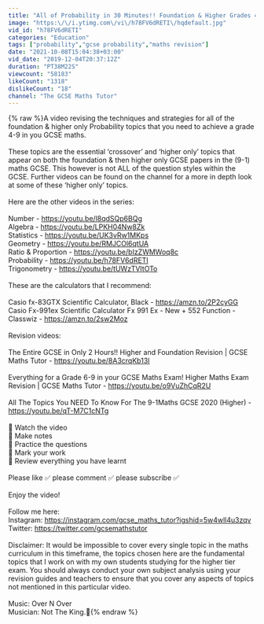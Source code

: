 ```yaml
---
title: "All of Probability in 30 Minutes!! Foundation & Higher Grades 4-9 Maths Revision | GCSE Maths Tutor"
image: "https:\/\/i.ytimg.com\/vi\/h78FV6dRETI\/hqdefault.jpg"
vid_id: "h78FV6dRETI"
categories: "Education"
tags: ["probability","gcse probability","maths revision"]
date: "2021-10-08T15:04:38+03:00"
vid_date: "2019-12-04T20:37:12Z"
duration: "PT38M22S"
viewcount: "58183"
likeCount: "1318"
dislikeCount: "18"
channel: "The GCSE Maths Tutor"
---
```

{% raw %}A video revising the techniques and strategies for all of the foundation &amp; higher only Probability topics that you need to achieve a grade 4-9 in you GCSE maths.<br /><br />These topics are the essential ‘crossover’ and ‘higher only’ topics that appear on both the foundation &amp; then higher only GCSE papers in the (9-1) maths GCSE. This however is not ALL of the question styles within the GCSE. Further videos can be found on the channel for a more in depth look at some of these ‘higher only’ topics.<br /><br />Here are the other videos in the series:<br /><br />Number - <a rel="nofollow" target="blank" href="https://youtu.be/l8qdSQp6BQg">https://youtu.be/l8qdSQp6BQg</a><br />Algebra - <a rel="nofollow" target="blank" href="https://youtu.be/LPKH04Nw8Zk">https://youtu.be/LPKH04Nw8Zk</a><br />Statistics - <a rel="nofollow" target="blank" href="https://youtu.be/UK3vRw1MKps">https://youtu.be/UK3vRw1MKps</a><br />Geometry - <a rel="nofollow" target="blank" href="https://youtu.be/RMJCOl6qtUA">https://youtu.be/RMJCOl6qtUA</a><br />Ratio &amp; Proportion - <a rel="nofollow" target="blank" href="https://youtu.be/bIzZWMWoq8c">https://youtu.be/bIzZWMWoq8c</a><br />Probability - <a rel="nofollow" target="blank" href="https://youtu.be/h78FV6dRETI">https://youtu.be/h78FV6dRETI</a><br />Trigonometry - <a rel="nofollow" target="blank" href="https://youtu.be/tUWzTVItOTo">https://youtu.be/tUWzTVItOTo</a><br /><br />These are the calculators that I recommend:<br /><br />Casio fx-83GTX Scientific Calculator, Black - <a rel="nofollow" target="blank" href="https://amzn.to/2P2cyGG">https://amzn.to/2P2cyGG</a><br />Casio Fx-991ex Scientific Calculator Fx 991 Ex - New + 552 Function - Classwiz - <a rel="nofollow" target="blank" href="https://amzn.to/2sw2Moz">https://amzn.to/2sw2Moz</a><br /><br />Revision videos:<br /><br />The Entire GCSE in Only 2 Hours!! Higher and Foundation Revision | GCSE Maths Tutor - <a rel="nofollow" target="blank" href="https://youtu.be/8A3crqKb13I">https://youtu.be/8A3crqKb13I</a><br /><br />Everything for a Grade 6-9 in your GCSE Maths Exam! Higher Maths Exam Revision | GCSE Maths Tutor - <a rel="nofollow" target="blank" href="https://youtu.be/o9VuZhCqR2U">https://youtu.be/o9VuZhCqR2U</a><br /><br />All The Topics You NEED To Know For The 9-1Maths GCSE 2020 (Higher) - <a rel="nofollow" target="blank" href="https://youtu.be/qT-M7C1cNTg">https://youtu.be/qT-M7C1cNTg</a><br /><br />🔹 Watch the video<br />🔹 Make notes<br />🔹 Practice the questions<br />🔹 Mark your work<br />🔹 Review everything you have learnt<br /><br />Please like ✅ please comment ✅ please subscribe ✅<br /><br />Enjoy the video!<br /><br />Follow me here:<br />Instagram: <a rel="nofollow" target="blank" href="https://instagram.com/gcse_maths_tutor?igshid=5w4wll4u3zqv">https://instagram.com/gcse_maths_tutor?igshid=5w4wll4u3zqv</a><br />Twitter: <a rel="nofollow" target="blank" href="https://twitter.com/gcsemathstutor">https://twitter.com/gcsemathstutor</a><br /><br />Disclaimer: It would be impossible to cover every single topic in the maths curriculum in this timeframe, the topics chosen here are the fundamental topics that I work on with my own students studying for the higher tier exam. You should always conduct your own subject analysis using your revision guides and teachers to ensure that you cover any aspects of topics not mentioned in this particular video.<br /><br />Music: Over N Over<br />Musician: Not The King.👑{% endraw %}
